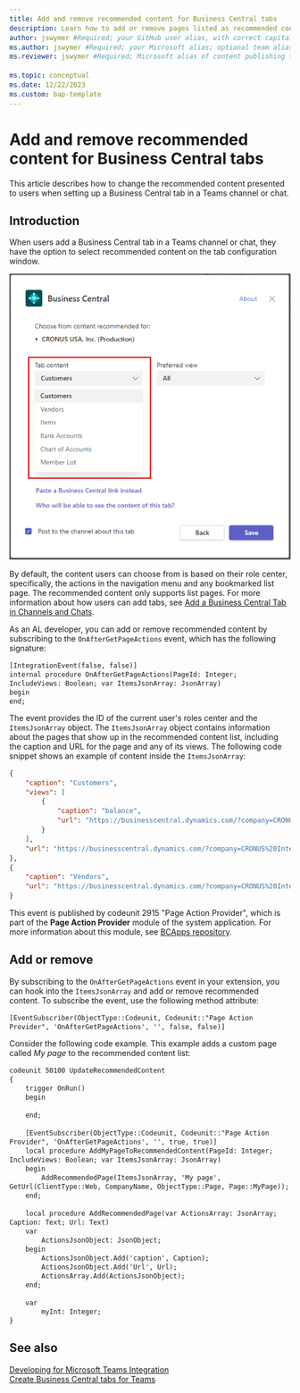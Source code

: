 ```yaml
---
title: Add and remove recommended content for Business Central tabs
description: Learn how to add or remove pages listed as recommended content in the Business Central tab configuration window.
author: jswymer #Required; your GitHub user alias, with correct capitalization.
ms.author: jswymer #Required; your Microsoft alias; optional team alias.
ms.reviewer: jswymer #Required; Microsoft alias of content publishing team member.

ms.topic: conceptual
ms.date: 12/22/2023
ms.custom: bap-template
---
```


# Add and remove recommended content for Business Central tabs

This article describes how to change the recommended content presented to users when setting up a Business Central tab in a Teams channel or chat.

## Introduction

When users add a Business Central tab in a Teams channel or chat, they have the option to select recommended content on the tab configuration window.

![Shows the configuration window for a Business Central tab in Teams.](media/teams-bc-config-windows.png)

By default, the content users can choose from is based on their role center, specifically, the actions in the navigation menu and any bookmarked list page. The recommended content only supports list pages. For more information about how users can add tabs, see [Add a Business Central Tab in Channels and Chats](/dynamics365/business-central/across-teams-tab).

As an AL developer, you can add or remove recommended content by subscribing to the `OnAfterGetPageActions` event, which has the following signature:

```al
[IntegrationEvent(false, false)]
internal procedure OnAfterGetPageActions(PageId: Integer; IncludeViews: Boolean; var ItemsJsonArray: JsonArray)
begin
end;
```

The event provides the ID of the current user's roles center and the `ItemsJsonArray` object. The `ItemsJsonArray` object contains information about the pages that show up in the recommended content list, including the caption and URL for the page and any of its views. The following code snippet shows an example of content inside the `ItemsJsonArray`:

```json
{
    "caption": "Customers",
    "views": [
        {
            "caption": "balance",
            "url": "https://businesscentral.dynamics.com/?company=CRONUS%20International%20Ltd.&page=22&view=aa49406f-6f68-4565-b857-496faa0e77aa_balance48453&page=22&filter=Customer.%27Balance%20(LCY)%27%20IS%20%27>200%27"
        }
    ],
    "url": "https://businesscentral.dynamics.com/?company=CRONUS%20International%20Ltd.&page=22"
},
{
    "caption": "Vendors",
    "url": "https://businesscentral.dynamics.com/?company=CRONUS%20International%20Ltd.&page=27"
}
```

This event is published by codeunit 2915 "Page Action Provider", which is part of the **Page Action Provider** module of the system application. For more information about this module, see [BCApps repository](https://github.com/microsoft/BCApps/tree/main/src/System%20Application/App/Page%20Action%20Provider).

## Add or remove

By subscribing to the `OnAfterGetPageActions` event in your extension, you can hook into the `ItemsJsonArray` and add or remove recommended content. To subscribe the event, use the following method attribute:

```al
[EventSubscriber(ObjectType::Codeunit, Codeunit::"Page Action Provider", 'OnAfterGetPageActions', '', false, false)]
```

Consider the following code example. This example adds a custom page called *My page* to the recommended content list:

```al
codeunit 50100 UpdateRecommendedContent
{
    trigger OnRun()
    begin

    end;

    [EventSubscriber(ObjectType::Codeunit, Codeunit::"Page Action Provider", 'OnAfterGetPageActions', '', true, true)]
    local procedure AddMyPageToRecommendedContent(PageId: Integer; IncludeViews: Boolean; var ItemsJsonArray: JsonArray)
    begin
        AddRecommendedPage(ItemsJsonArray, 'My page', GetUrl(ClientType::Web, CompanyName, ObjectType::Page, Page::MyPage));
    end;

    local procedure AddRecommendedPage(var ActionsArray: JsonArray; Caption: Text; Url: Text)
    var
        ActionsJsonObject: JsonObject;
    begin
        ActionsJsonObject.Add('caption', Caption);
        ActionsJsonObject.Add('Url', Url);
        ActionsArray.Add(ActionsJsonObject);
    end;

    var
        myInt: Integer;
}
```

## See also

[Developing for Microsoft Teams Integration](devenv-develop-for-teams.md)   
[Create Business Central tabs for Teams](devenv-develop-for-teams-tabs.md)  